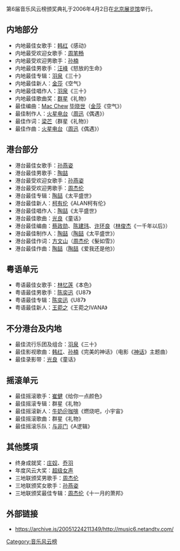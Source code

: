 第6届音乐风云榜颁奖典礼于2006年4月2日在[北京展览馆](../Page/北京展览馆.md "wikilink")举行。

## 内地部分

  - 内地最佳女歌手：[韩红](../Page/韩红.md "wikilink")《感动》
  - 内地最受欢迎女歌手：[周笔畅](../Page/周笔畅.md "wikilink")
  - 内地最受欢迎男歌手：[孙楠](../Page/孙楠.md "wikilink")
  - 内地最佳男歌手：[汪峰](../Page/汪峰.md "wikilink")《怒放的生命》
  - 内地最佳专辑：[羽泉](https://zh.wikipedia.org/wiki/羽泉 "wikilink")《三十》
  - 内地最佳新人：[金莎](../Page/金莎.md "wikilink")《空气》
  - 内地最佳唱作人：[羽泉](https://zh.wikipedia.org/wiki/羽泉 "wikilink")《三十》
  - 内地最佳歌曲奖：[群星](https://zh.wikipedia.org/wiki/群星 "wikilink")《礼物》
  - 最佳编曲：[Mac Chew](https://zh.wikipedia.org/wiki/Mac_Chew "wikilink") [毕晓世](https://zh.wikipedia.org/wiki/毕晓世 "wikilink")（[金莎](../Page/金莎.md "wikilink")《空气》）
  - 最佳制作人：[火星电台](https://zh.wikipedia.org/wiki/火星电台 "wikilink")（[周迅](../Page/周迅.md "wikilink")《偶遇》）
  - 最佳作词：[梁芒](https://zh.wikipedia.org/wiki/梁芒 "wikilink")（群星《礼物》）
  - 最佳作曲：[火星电台](https://zh.wikipedia.org/wiki/火星电台 "wikilink")（[周迅](../Page/周迅.md "wikilink")《偶遇》）

## 港台部分

  - 港台最佳女歌手：[孙燕姿](../Page/孙燕姿.md "wikilink")
  - 港台最佳男歌手：[陶喆](../Page/陶喆.md "wikilink")
  - 港台最受欢迎女歌手：[孙燕姿](../Page/孙燕姿.md "wikilink")
  - 港台最受欢迎男歌手：[周杰伦](https://zh.wikipedia.org/wiki/周杰伦 "wikilink")
  - 港台最佳专辑：[陶喆](../Page/陶喆.md "wikilink")《太平盛世》
  - 港台最佳新人：[柯有伦](https://zh.wikipedia.org/wiki/柯有伦 "wikilink")《ALAN柯有伦》
  - 港台最佳唱作人：[陶喆](../Page/陶喆.md "wikilink")《太平盛世》
  - 港台最佳歌曲：[光良](../Page/光良.md "wikilink")《童话》
  - 港台最佳编曲：[蔡政勋](https://zh.wikipedia.org/wiki/蔡政勋 "wikilink")、[陈建玮](https://zh.wikipedia.org/wiki/陈建玮 "wikilink")、[许环良](https://zh.wikipedia.org/wiki/许环良 "wikilink")（[林俊杰](../Page/林俊杰.md "wikilink")《一千年以后》）
  - 港台最佳制作人：[陶喆](../Page/陶喆.md "wikilink")（[陶喆](../Page/陶喆.md "wikilink")《太平盛世》）
  - 港台最佳作词：[方文山](../Page/方文山.md "wikilink")（[周杰伦](https://zh.wikipedia.org/wiki/周杰伦 "wikilink")《髮如雪》）
  - 港台最佳作曲：[陶喆](../Page/陶喆.md "wikilink")（[陶喆](../Page/陶喆.md "wikilink")《爱我还是他》）

## 粤语单元

  - 粤语最佳女歌手：[林忆莲](https://zh.wikipedia.org/wiki/林忆莲 "wikilink")《本色》
  - 粤语最佳男歌手：[陈奕迅](https://zh.wikipedia.org/wiki/陈奕迅 "wikilink")《U87》
  - 粤语最佳专辑：[陈奕迅](https://zh.wikipedia.org/wiki/陈奕迅 "wikilink")《U87》
  - 粤语最佳新人：[王菀之](https://zh.wikipedia.org/wiki/王菀之 "wikilink")《王菀之IVANA》

## 不分港台及内地

  - 最佳流行乐团及组合：[羽泉](https://zh.wikipedia.org/wiki/羽泉 "wikilink")《三十》
  - 最佳影视歌曲：[韩红](../Page/韩红.md "wikilink")、[孙楠](../Page/孙楠.md "wikilink")《完美的神话》（电影《[神话](../Page/神话.md "wikilink")》主题曲）
  - 最佳录影带：[光良](../Page/光良.md "wikilink")《童话》

## 摇滚单元

  - 最佳摇滚歌手：[崔健](../Page/崔健.md "wikilink")《给你一点颜色》
  - 最佳摇滚专辑：群星《礼物》
  - 最佳摇滚新人：[牛奶＠咖啡](https://zh.wikipedia.org/wiki/牛奶@咖啡 "wikilink")《燃烧吧，小宇宙》
  - 最佳摇滚歌曲：群星《礼物》
  - 最佳摇滚乐队：[与非门](../Page/与非门_\(乐队\).md "wikilink")《A逻辑》

## 其他獎項

  - 终身成就奖：[庄奴](https://zh.wikipedia.org/wiki/庄奴 "wikilink")、[乔羽](https://zh.wikipedia.org/wiki/乔羽 "wikilink")
  - 年度风云大奖：[超级女声](../Page/超级女声.md "wikilink")
  - 三地联颁奖男歌手：[周杰伦](https://zh.wikipedia.org/wiki/周杰伦 "wikilink")
  - 三地联颁奖女歌手：[孙燕姿](../Page/孙燕姿.md "wikilink")
  - 三地联颁奖最佳专辑：[周杰伦](https://zh.wikipedia.org/wiki/周杰伦 "wikilink")《十一月的萧邦》

## 外部链接

  - <https://archive.is/20051224211349/http://music6.netandtv.com/>

[Category:音乐风云榜](https://zh.wikipedia.org/wiki/Category:音乐风云榜 "wikilink")